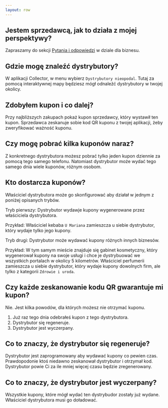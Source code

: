 ```yaml
---
layout: row 
---
```


## Jestem sprzedawcą, jak to działa z mojej perspektywy?

Zapraszamy do sekcji [Pytania i odpowiedzi](/dla-biznesu/pytania-i-odpowiedzi) w dziale dla biznesu.

## Gdzie mogę znaleźć dystrybutory?

W aplikacji Collector, w menu wybierz `Dystrybutory nieopodal`. Tutaj za pomocą interaktywnej mapy będziesz mógł
 odnaleźć dystrybutory w twojej okolicy. 
 
## Zdobyłem kupon i co dalej?

Przy najbliższych zakupach pokaż kupon sprzedawcy, który wystawił ten kupon.
Sprzedawca zeskanuje sobie kod QR kuponu z twojej aplikacji, żeby zweryfikować ważność kuponu.

## Czy mogę pobrać kilka kuponów naraz?

Z konkretnego dystrybutora możesz pobrać tylko jeden kupon dziennie za pomocą tego samego telefonu.
Natomiast dystrybutor może wydać tego samego dnia wiele kuponów, różnym osobom.

## Kto dostarcza kuponów?

Właściciel dystrybutora może go skonfigurować aby działał w jednym z poniżej opisanych trybów.

Tryb pierwszy: Dystrybutor wydawje kupony wygenerowane przez właściciela dystrybutora.

Przykład: Właściciel kebaba `U Mariana` zamieszcza u siebie dystrybutor, który wydaje tylko jego kupony.

Tryb drugi: Dystrybutor może wydawać kupony różnych innych biznesów.

Przykład: W tym samym mieście znajduje się gabinet kosmetyczny, który wygenerował kupony na swoje usługi i chce je
dystrybuować we wszystkich portalach w okolicy 5 kilometrów.
Właściciel perfumerii zamieszcza u siebie dystrybutor, który wydaje kupony dowolnych firm, ale tylko z kategorii
`Zdrowie i uroda`.

## Czy każde zeskanowanie kodu QR gwarantuje mi kupon?

Nie. Jest kilka powodów, dla których możesz nie otrzymać kuponu.

1. Już raz tego dnia odebrałeś kupon z tego dystrybutora.
1. Dystrybutor się regeneruje.
1. Dystrybutor jest wyczerpany. 

## Co to znaczy, że dystrybutor się regeneruje?

Dystrybutor jest zaprogramowany aby wydawać kupony co pewien czas. Prawdopodonie ktoś niedawno zeskanował dystrybutor
i otrzymał kod.
Dystrybutor powie Ci za ile mniej więcej czasu będzie zregenerowany.

## Co to znaczy, że dystrybutor jest wyczerpany?

Wszystkie kupony, które mógł wydać ten dystrybudor zostały już wydane. Właściciel dystrybutora musi go doładować.
